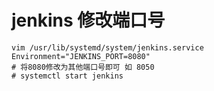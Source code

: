 # jenkins 修改端口号



```
vim /usr/lib/systemd/system/jenkins.service
Environment="JENKINS_PORT=8080"
# 将8080修改为其他端口号即可 如 8050 
# systemctl start jenkins
```


